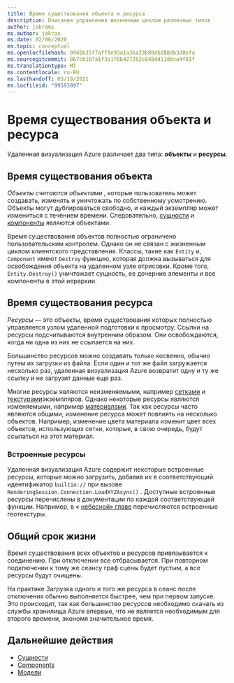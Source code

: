 ```yaml
---
title: Время существования объекта и ресурса
description: Описание управления жизненным циклом различных типов
author: jakrams
ms.author: jakras
ms.date: 02/06/2020
ms.topic: conceptual
ms.openlocfilehash: 0945b35f7aff8e93a1a3ba23b89db288db3d8efa
ms.sourcegitcommit: 867cb1b7a1f3a1f0b427282c648d411d0ca4f81f
ms.translationtype: MT
ms.contentlocale: ru-RU
ms.lasthandoff: 03/19/2021
ms.locfileid: "99593897"
---
```

# <a name="object-and-resource-lifetime"></a>Время существования объекта и ресурса

Удаленная визуализация Azure различает два типа: **объекты** и **ресурсы**.

## <a name="object-lifetime"></a>Время существования объекта

*Объекты считаются объектами* , которые пользователь может создавать, изменять и уничтожать по собственному усмотрению. Объекты могут дублироваться свободно, и каждый экземпляр может измениться с течением времени. Следовательно, [сущности](entities.md) и [компоненты](components.md) являются объектами.

Время существования объектов полностью ограничено пользовательским контролем. Однако он не связан с жизненным циклом клиентского представления. Классы, такие как `Entity` и, `Component` имеют `Destroy` функцию, которая должна вызываться для освобождения объекта на удаленном узле отрисовки. Кроме того, `Entity.Destroy()` уничтожает сущность, ее дочерние элементы и все компоненты в этой иерархии.

## <a name="resource-lifetime"></a>Время существования ресурса

*Ресурсы* — это объекты, время существования которых полностью управляется узлом удаленной подготовки к просмотру. Ссылки на ресурсы подсчитываются внутренним образом. Они освобождаются, когда ни одна из них не ссылается на них.

Большинство ресурсов можно создавать только косвенно, обычно путем их загрузки из файла. Если один и тот же файл загружается несколько раз, удаленная визуализация Azure возвратит одну и ту же ссылку и не загрузит данные еще раз.

Многие ресурсы являются неизменяемыми, например [сетками](meshes.md) и [текстурами](textures.md)экземпляров. Однако некоторые ресурсы являются изменяемыми, например [материалами](materials.md). Так как ресурсы часто являются общими, изменение ресурса может повлиять на несколько объектов. Например, изменение цвета материала изменит цвет всех объектов, использующих сетки, которые, в свою очередь, будут ссылаться на этот материал.

### <a name="built-in-resources"></a>Встроенные ресурсы

Удаленная визуализация Azure содержит некоторые встроенные ресурсы, которые можно загрузить, добавив их в соответствующий идентификатор `builtin://` при вызове `RenderingSession.Connection.LoadXYZAsync()` . Доступные встроенные ресурсы перечислены в документации по каждой соответствующей функции. Например, в « [небесной» главе](../overview/features/sky.md) перечисляются встроенные геотекстуры.

## <a name="general-lifetime"></a>Общий срок жизни

Время существования всех объектов и ресурсов привязывается к соединению. При отключении все отбрасывается. При повторном подключении к тому же сеансу граф сцены будет пустым, а все ресурсы будут очищены.

На практике Загрузка одного и того же ресурса в сеанс после отключения обычно выполняется быстрее, чем при первом запуске. Это происходит, так как большинство ресурсов необходимо скачать из службы хранилища Azure впервые, что не является необходимым для второго времени, экономя значительное время.

## <a name="next-steps"></a>Дальнейшие действия

* [Сущности](entities.md)
* [Components](components.md)
* [Модели](models.md)
